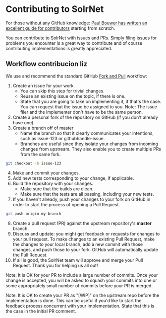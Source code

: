 Contributing to SolrNet
=======================

For those without any GitHub knowledge: [Paul Bouwer has written an excellent guide for contributors](http://blog.paulbouwer.com/2010/12/27/git-github-and-an-open-source-net-project-introduction/) starting from scratch.  

You can contribute to SolrNet with issues and PRs. Simply filing issues for problems you encounter is a great way to contribute and of course contributing implementations is greatly appreciated.

## Workflow contribucion liz

We use and recommend the standard GitHub [Fork and Pull](https://gist.github.com/Chaser324/ce0505fbed06b947d962]) workflow:

1. Create an issue for your work. 
    - You can skip this step for trivial changes.
    - Reuse an existing issue on the topic, if there is one.
    - State that you are going to take on implementing it, if that's the case. You can request that the issue be assigned to you. Note: The issue filer and the implementer don't have to be the same person.
2. Create a personal fork of the repository on GitHub (if you don't already have one).
3. Create a branch off of master 
    - Name the branch so that it clearly communicates your intentions, such as issue-123 or githubhandle-issue. 
    - Branches are useful since they isolate your changes from incoming changes from upstream. They also enable you to create multiple PRs from the same fork.

``` bash
git checkout -b issue-123
```

4. Make and commit your changes.
5. Add new tests corresponding to your change, if applicable.
6. Build the repository with your changes.
    - Make sure that the builds are clean.
    - Make sure that the tests are all passing, including your new tests.
7. If you haven't already, push your changes to your fork on GitHub in order to start the process of opening a Pull Request.
``` bash
git push origin my-branch
```
8. Create a pull request (PR) against the upstream repository's **master** branch.
9. Discuss and update: you might get feedback or requests for changes to your pull request.  To make changes to an existing Pull Request, make the changes to your local branch, add a new commit with those changes, and push those to your fork. GitHub will automatically update the Pull Request.
10. If all is good, the SolrNet team will approve and merge your Pull Request. Thank you for helping us all out!

Note: It is OK for your PR to include a large number of commits. Once your change is accepted, you will be asked to squash your commits into one or some appropriately small number of commits before your PR is merged.

Note: It is OK to create your PR as "[WIP]" on the upstream repo before the implementation is done. This can be useful if you'd like to start the feedback process concurrent with your implementation. State that this is the case in the initial PR comment.
